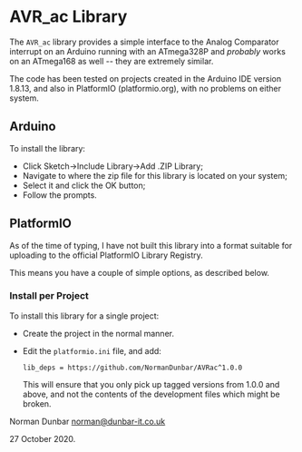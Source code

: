 # AVR_ac Library

The `AVR_ac` library provides a simple interface to the Analog Comparator interrupt on an Arduino running with an ATmega328P and *probably* works on an ATmega168 as well -- they are extremely similar.

The code has been tested on projects created in the Arduino IDE version 1.8.13, and also in PlatformIO (platformio.org), with no problems on either system.

## Arduino

To install the library:

* Click Sketch->Include Library->Add .ZIP Library;
* Navigate to where the zip file for this library is located on your system;
* Select it and click the OK button;
* Follow the prompts.


## PlatformIO

As of the time of typing, I have not built this library into a format suitable for uploading to the official PlatformIO Library Registry. 

This means you have a couple of simple options, as described below.

### Install per Project

To install this library for a single project:

* Create the project in the normal manner.
* Edit the `platformio.ini` file, and add:

  ```
  lib_deps = https://github.com/NormanDunbar/AVRac^1.0.0
  ```

  This will ensure that you only pick up tagged versions from 1.0.0 and above, and not the contents of the development files which might be broken. 


Norman Dunbar
norman@dunbar-it.co.uk

27 October 2020.
